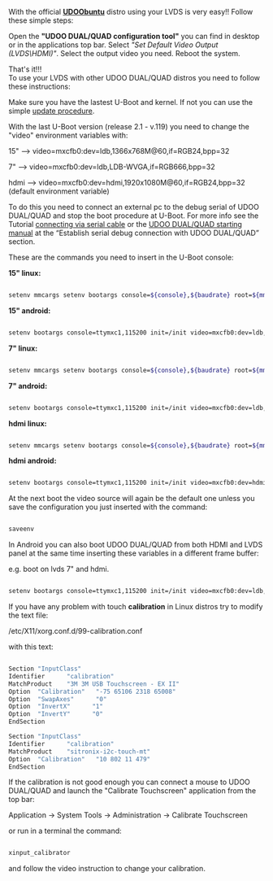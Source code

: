 With the official <a href="https://www.udoo.org/downloads/" title="Download section"><strong>UDOObuntu</strong></a> distro using your LVDS is very easy!! Follow these simple steps:

Open the <strong>"UDOO DUAL/QUAD configuration tool"</strong> you can find in desktop or in the applications top bar.
Select <em>"Set Default Video Output (LVDS\HDMI)"</em>.
Select the output video you need.
Reboot the system.

That's it!!!
</br>
To use your LVDS with other UDOO DUAL/QUAD distros you need to follow these instructions:

Make sure you have the lastest U-Boot and kernel. If not you can use the simple <a href="/docs/Advanced_Setup/UDOO_Kernel_Update_Procedure" title="udooupdate" target="_blank">update procedure</a>.

With the last U-Boot version (release 2.1 - v.119) you need to change the "video" environment variables with:

15" --&gt; video=mxcfb0:dev=ldb,1366x768M@60,if=RGB24,bpp=32

7" --&gt; video=mxcfb0:dev=ldb,LDB-WVGA,if=RGB666,bpp=32

hdmi --&gt; video=mxcfb0:dev=hdmi,1920x1080M@60,if=RGB24,bpp=32 (default environment variable)

To do this you need to connect an external pc to the debug serial of UDOO DUAL/QUAD and stop the boot procedure at U-Boot. For more info see the Tutorial <a href="/docs/Connecting%20UDOO/Connecting_Via_Serial_Cable" title="Connecting via serial cable">connecting via serial cable</a> or the <a title="UDOO Manual" href="https://www.udoo.org/download/files/Documents/UDOO_Starting_Manual_beta0.4_11_28_2013.pdf" target="_blank">UDOO DUAL/QUAD starting manual</a> at the “Establish serial debug connection with UDOO DUAL/QUAD” section.

These are the commands you need to insert in the U-Boot console:
&nbsp;



<strong>15" linux:</strong>

```bash

setenv mmcargs setenv bootargs console=${console},${baudrate} root=${mmcroot} ${hdmi_patch} fbmem=24M video=mxcfb0:dev=ldb,LDB-WXGA,if=RGB24,bpp=32

```

<strong>15" android:</strong>

```bash

setenv bootargs console=ttymxc1,115200 init=/init video=mxcfb0:dev=ldb,1366x768M@60,if=RGB24,bpp=32 video=mxcfb1:off video=mxcfb2:off fbmem=28M vmalloc=400M androidboot.console=ttymxc1 androidboot.hardware=freescale mem=1024M

```


<strong>7" linux:</strong>

```bash

setenv mmcargs setenv bootargs console=${console},${baudrate} root=${mmcroot} ${hdmi_patch} fbmem=24M video=mxcfb0:dev=ldb,LDB-WVGA,if=RGB666,bpp=32

```


<strong>7" android:</strong>


```bash

setenv bootargs console=ttymxc1,115200 init=/init video=mxcfb0:dev=ldb,LDB-WVGA,if=RGB666,bpp=32 video=mxcfb1:off video=mxcfb2:off fbmem=28M vmalloc=400M androidboot.console=ttymxc1 androidboot.hardware=freescale mem=1024M

```

<strong>hdmi linux:</strong>

```bash

setenv mmcargs setenv bootargs console=${console},${baudrate} root=${mmcroot} ${hdmi_patch} fbmem=24M video=mxcfb0:dev=hdmi,1920x1080M@60,bpp=32

```


<strong>hdmi android:</strong>

```bash

setenv bootargs console=ttymxc1,115200 init=/init video=mxcfb0:dev=hdmi,1920x1080M@60,if=RGB24,bpp=32 video=mxcfb1:off video=mxcfb2:off fbmem=28M vmalloc=400M androidboot.console=ttymxc1 androidboot.hardware=freescale mem=1024M

```


At the next boot the video source will again be the default one unless you save the configuration you just inserted with the command:


```bash

saveenv

```

In Android you can also boot UDOO DUAL/QUAD from both HDMI and LVDS panel at the same time inserting these variables in a different frame buffer:

e.g. boot on lvds 7" and hdmi.

```bash

setenv bootargs console=ttymxc1,115200 init=/init video=mxcfb0:dev=ldb,LDB-WVGA,if=RGB666,bpp=32 video=mxcfb1:dev=hdmi,1920x1080M@60,if=RGB24,bpp=32 video=mxcfb2:off fbmem=28M vmalloc=400M androidboot.console=ttymxc1 androidboot.hardware=freescale mem=1024M

```

If you have any problem with touch <strong>calibration</strong> in Linux distros try to modify the text file:

/etc/X11/xorg.conf.d/99-calibration.conf

with this text:

```bash

Section "InputClass"
Identifier      "calibration"
MatchProduct    "3M 3M USB Touchscreen - EX II"
Option  "Calibration"   "-75 65106 2318 65008"
Option  "SwapAxes"      "0"
Option  "InvertX"      "1"
Option  "InvertY"      "0"
EndSection

Section "InputClass"
Identifier      "calibration"
MatchProduct    "sitronix-i2c-touch-mt"
Option  "Calibration"   "10 802 11 479"
EndSection

```

If the calibration is not good enough you can connect a mouse to UDOO DUAL/QUAD and launch the "Calibrate Touchscreen" application from the top bar:

Application -> System Tools -> Administration -> Calibrate Touchscreen

or run in a terminal the command:

```bash

xinput_calibrator

```

and follow the video instruction to change your calibration.